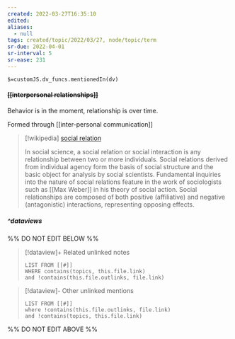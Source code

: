 ```yaml
---
created: 2022-03-27T16:35:10 
edited: 
aliases:
  - null
tags: created/topic/2022/03/27, node/topic/term
sr-due: 2022-04-01
sr-interval: 5
sr-ease: 231
---
```

`$=customJS.dv_funcs.mentionedIn(dv)`

#### <s class="topic-title">[[interpersonal relationships]]</s>

Behavior is in the moment, relationship is over time.

Formed through [[inter-personal communication]]

> [!wikipedia] [social relation](https://en.wikipedia.org/wiki/Social%20relation)
> 
> In social science, a social relation or social interaction is any relationship between two or more individuals. Social relations derived from individual agency form the basis of social structure and the basic object for analysis by social scientists. Fundamental inquiries into the nature of social relations feature in the work of sociologists such as [[Max Weber]] in his theory of social action. Social relationships are composed of both positive (affiliative) and negative (antagonistic) interactions, representing opposing effects.
> 


##### ^dataviews

%% DO NOT EDIT BELOW %%
> [!dataview]+ Related unlinked notes
> ```dataview
> LIST FROM [[#]]
> WHERE contains(topics, this.file.link)
> and !contains(this.file.outlinks, file.link)
> ```
 
> [!dataview]- Other unlinked mentions
> ```dataview
> LIST FROM [[#]]
> where !contains(this.file.outlinks, file.link)
> and !contains(topics, this.file.link)
> ```

%% DO NOT EDIT ABOVE %%
